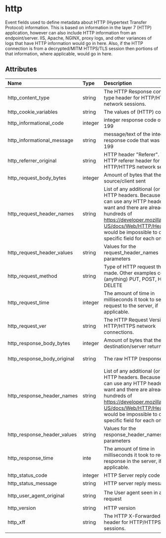 # http

Event fields used to define metadata about HTTP (Hypertext Transfer Protocol) information. This is based on information in the layer 7 (HTTP) application, however can also include HTTP information from an endpoint/server. IIS, Apache, NGINX, proxy logs, and other variances of logs that have HTTP information would go in here. Also, if the HTTP connection is from a decrypted/MITM HTTPS/TLS session then portions of that information, where applicable, would go in here.

## Attributes

| Name | Type | Description | Sample Value |
|:---|:---|:---|:---|
 | http_content_type | string | The HTTP Response content type header for HTTP/HTTPS network sessions. | `````` |
 | http_cookie_variables | string | The values of (HTTP) cookies | ```T1NTRU0K``` |
 | http_informational_code | integer | integer response code of 100-199 | ```101``` |
 | http_informational_message | string | message/text of the integer response code that was 100-199 | ```Switching Protocols``` |
 | http_referrer_original | string | HTTP header "Referer". The HTTP referer header for HTTP/HTTPS network sessions. | ```https://sub.domain.tld/path/a/b/JavaScript``` |
 | http_request_body_bytes | integer | Amount of bytes that the source/client sent | ```2``` |
 | http_request_header_names | string | List of any additional (or all) HTTP headers. Because a client can use any HTTP header they want and there are already hundreds of https://developer.mozilla.org/en-US/docs/Web/HTTP/Headers it would be impossible to define a specific field for each one. | ```X-Forwarded-For``` |
 | http_request_header_values | string | Values for the request_header_names parameters | ```10.1.1.1``` |
 | http_request_method | string | Type of HTTP request that was made. Other examples could be (anything) PUT, POST, HEAD, DELETE | ```GET``` |
 | http_request_time | integer | The amount of time in milliseconds it took to send the request to the server, if applicable. | ```700``` |
 | http_request_ver | string | The HTTP Request Version for HTTP/HTTPS network connections. | ```2.0``` |
 | http_response_body_bytes | integer | Amount of bytes that the destination/server returned | ```87``` |
 | http_response_body_original | string | The raw HTTP (response) body | ```<html> <header><title>This is title</title></header> <body> Hello world </body> </html>``` |
 | http_response_header_names | string | List of any additional (or all) HTTP headers. Because a server can use any HTTP header they want and there are already hundreds of https://developer.mozilla.org/en-US/docs/Web/HTTP/Headers it would be impossible to define a specific field for each one. | ```X-Forwarded-For``` |
 | http_response_header_values | string | Values for the response_header_names parameters | ```10.1.1.1``` |
 | http_response_time | inte | The amount of time in milliseconds it took to receive a response in the server, if applicable. | ```800``` |
 | http_status_code | integer | HTTP Server reply code | ```200``` |
 | http_status_message | string | HTTP server reply message | ```OK``` |
 | http_user_agent_original | string | The User agent seen in an HTTP request | ```Mozilla/5.0 (Windows NT 10.0; Win64; x64) AppleWebKit/537.36 (KHTML, like Gecko) Chrome/74.0.3729.169 Safari/537.36``` |
 | http_version | string | HTTP version | ```1.1``` |
 | http_xff | string | The HTTP X-Forwarded-For header for HTTP/HTTPS network sessions. | ```203.0.113.195``` |
